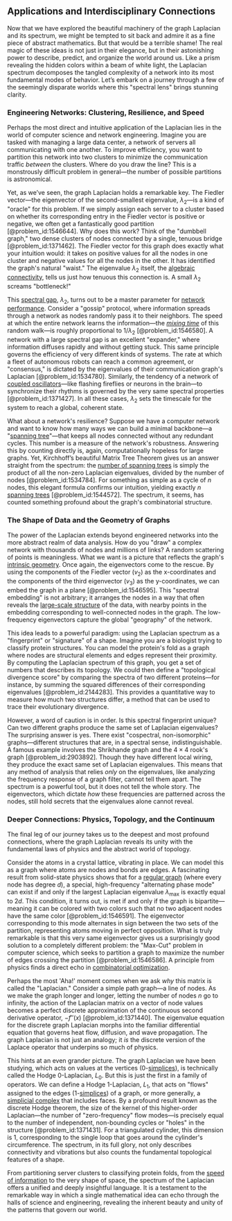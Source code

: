 ## Applications and Interdisciplinary Connections

Now that we have explored the beautiful machinery of the graph Laplacian and its spectrum, we might be tempted to sit back and admire it as a fine piece of abstract mathematics. But that would be a terrible shame! The real magic of these ideas is not just in their elegance, but in their astonishing power to describe, predict, and organize the world around us. Like a prism revealing the hidden colors within a beam of white light, the Laplacian spectrum decomposes the tangled complexity of a network into its most fundamental modes of behavior. Let’s embark on a journey through a few of the seemingly disparate worlds where this "spectral lens" brings stunning clarity.

### Engineering Networks: Clustering, Resilience, and Speed

Perhaps the most direct and intuitive application of the Laplacian lies in the world of computer science and network engineering. Imagine you are tasked with managing a large data center, a network of servers all communicating with one another. To improve efficiency, you want to partition this network into two clusters to minimize the communication traffic *between* the clusters. Where do you draw the line? This is a monstrously difficult problem in general—the number of possible partitions is astronomical.

Yet, as we’ve seen, the graph Laplacian holds a remarkable key. The Fiedler vector—the eigenvector of the second-smallest eigenvalue, $\lambda_2$—is a kind of "oracle" for this problem. If we simply assign each server to a cluster based on whether its corresponding entry in the Fiedler vector is positive or negative, we often get a fantastically good partition [@problem_id:1546644]. Why does this work? Think of the "dumbbell graph," two dense clusters of nodes connected by a single, tenuous bridge [@problem_id:1371462]. The Fiedler vector for this graph does exactly what your intuition would: it takes on positive values for all the nodes in one cluster and negative values for all the nodes in the other. It has identified the graph's natural "waist." The eigenvalue $\lambda_2$ itself, the [algebraic connectivity](@article_id:152268), tells us just how tenuous this connection is. A small $\lambda_2$ screams "bottleneck!"

This [spectral gap](@article_id:144383), $\lambda_2$, turns out to be a master parameter for [network performance](@article_id:268194). Consider a "gossip" protocol, where information spreads through a network as nodes randomly pass it to their neighbors. The speed at which the entire network learns the information—the *[mixing time](@article_id:261880)* of this random walk—is roughly proportional to $1/\lambda_2$ [@problem_id:1546580]. A network with a large spectral gap is an excellent "expander," where information diffuses rapidly and without getting stuck. This same principle governs the efficiency of very different kinds of systems. The rate at which a fleet of autonomous robots can reach a common agreement, or "consensus," is dictated by the eigenvalues of their communication graph's Laplacian [@problem_id:1534780]. Similarly, the tendency of a network of [coupled oscillators](@article_id:145977)—like flashing fireflies or neurons in the brain—to synchronize their rhythms is governed by the very same spectral properties [@problem_id:1371427]. In all these cases, $\lambda_2$ sets the timescale for the system to reach a global, coherent state.

What about a network's resilience? Suppose we have a computer network and want to know how many ways we can build a minimal backbone—a "[spanning tree](@article_id:262111)"—that keeps all nodes connected without any redundant cycles. This number is a measure of the network's robustness. Answering this by counting directly is, again, computationally hopeless for large graphs. Yet, Kirchhoff’s beautiful Matrix Tree Theorem gives us an answer straight from the spectrum: the [number of spanning trees](@article_id:265224) is simply the product of all the non-zero Laplacian eigenvalues, divided by the number of nodes [@problem_id:1534784]. For something as simple as a cycle of $n$ nodes, this elegant formula confirms our intuition, yielding exactly $n$ [spanning trees](@article_id:260785) [@problem_id:1544572]. The spectrum, it seems, has counted something profound about the graph's combinatorial structure.

### The Shape of Data and the Geometry of Graphs

The power of the Laplacian extends beyond engineered networks into the more abstract realm of data analysis. How do you "draw" a complex network with thousands of nodes and millions of links? A random scattering of points is meaningless. What we want is a picture that reflects the graph's [intrinsic geometry](@article_id:158294). Once again, the eigenvectors come to the rescue. By using the components of the Fiedler vector ($v_2$) as the x-coordinates and the components of the third eigenvector ($v_3$) as the y-coordinates, we can embed the graph in a plane [@problem_id:1546595]. This "spectral embedding" is not arbitrary; it arranges the nodes in a way that often reveals the [large-scale structure](@article_id:158496) of the data, with nearby points in the embedding corresponding to well-connected nodes in the graph. The low-frequency eigenvectors capture the global "geography" of the network.

This idea leads to a powerful paradigm: using the Laplacian spectrum as a "fingerprint" or "signature" of a shape. Imagine you are a biologist trying to classify protein structures. You can model the protein's fold as a graph where nodes are structural elements and edges represent their proximity. By computing the Laplacian spectrum of this graph, you get a set of numbers that describes its topology. We could then define a "topological divergence score" by comparing the spectra of two different proteins—for instance, by summing the squared differences of their corresponding eigenvalues [@problem_id:2144283]. This provides a quantitative way to measure how much two structures differ, a method that can be used to trace their evolutionary divergence.

However, a word of caution is in order. Is this spectral fingerprint unique? Can two different graphs produce the same set of Laplacian eigenvalues? The surprising answer is yes. There exist "cospectral, non-isomorphic" graphs—different structures that are, in a spectral sense, indistinguishable. A famous example involves the Shrikhande graph and the $4\times4$ rook's graph [@problem_id:2903892]. Though they have different local wiring, they produce the exact same set of Laplacian eigenvalues. This means that any method of analysis that relies *only* on the eigenvalues, like analyzing the frequency response of a graph filter, cannot tell them apart. The spectrum is a powerful tool, but it does not tell the whole story. The eigenvectors, which dictate *how* these frequencies are patterned across the nodes, still hold secrets that the eigenvalues alone cannot reveal.

### Deeper Connections: Physics, Topology, and the Continuum

The final leg of our journey takes us to the deepest and most profound connections, where the graph Laplacian reveals its unity with the fundamental laws of physics and the abstract world of topology.

Consider the atoms in a crystal lattice, vibrating in place. We can model this as a graph where atoms are nodes and bonds are edges. A fascinating result from solid-state physics shows that for a [regular graph](@article_id:265383) (where every node has degree $d$), a special, high-frequency "alternating phase mode" can exist if and only if the largest Laplacian eigenvalue $\lambda_{\max}$ is exactly equal to $2d$. This condition, it turns out, is met if and only if the graph is bipartite—meaning it can be colored with two colors such that no two adjacent nodes have the same color [@problem_id:1546591]. The eigenvector corresponding to this mode alternates in sign between the two sets of the partition, representing atoms moving in perfect opposition. What is truly remarkable is that this very same eigenvector gives us a surprisingly good solution to a completely different problem: the "Max-Cut" problem in computer science, which seeks to partition a graph to maximize the number of edges crossing the partition [@problem_id:1546586]. A principle from physics finds a direct echo in [combinatorial optimization](@article_id:264489).

Perhaps the most 'Aha!' moment comes when we ask *why* this matrix is called the "Laplacian." Consider a simple path graph—a line of nodes. As we make the graph longer and longer, letting the number of nodes $n$ go to infinity, the action of the Laplacian matrix on a vector of node values becomes a perfect discrete approximation of the continuous second derivative operator, $-f''(x)$ [@problem_id:1371440]. The eigenvalue equation for the discrete graph Laplacian morphs into the familiar differential equation that governs heat flow, diffusion, and wave propagation. The graph Laplacian is not just an analogy; it *is* the discrete version of the Laplace operator that underpins so much of physics.

This hints at an even grander picture. The graph Laplacian we have been studying, which acts on values at the vertices (0-[simplices](@article_id:264387)), is technically called the Hodge 0-Laplacian, $L_0$. But this is just the first in a family of operators. We can define a Hodge 1-Laplacian, $L_1$, that acts on "flows" assigned to the edges (1-[simplices](@article_id:264387)) of a graph, or more generally, a [simplicial complex](@article_id:158000) that includes faces. By a profound result known as the discrete Hodge theorem, the size of the kernel of this higher-order Laplacian—the number of "zero-frequency" flow modes—is precisely equal to the number of independent, non-bounding cycles or "holes" in the structure [@problem_id:1371431]. For a triangulated cylinder, this dimension is 1, corresponding to the single loop that goes around the cylinder's circumference. The spectrum, in its full glory, not only describes connectivity and vibrations but also counts the fundamental topological features of a shape.

From partitioning server clusters to classifying protein folds, from the [speed of information](@article_id:153849) to the very shape of space, the spectrum of the Laplacian offers a unified and deeply insightful language. It is a testament to the remarkable way in which a single mathematical idea can echo through the halls of science and engineering, revealing the inherent beauty and unity of the patterns that govern our world.